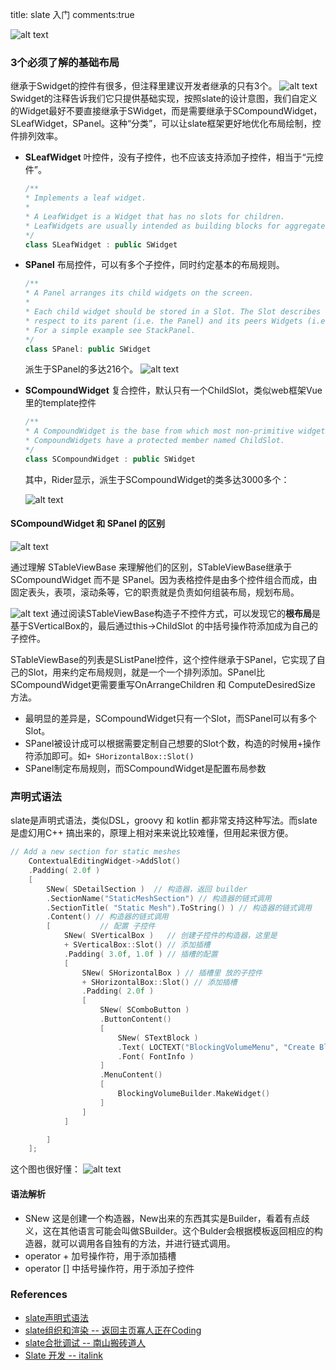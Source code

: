 title: slate 入门
comments:true

![alt text](../../assets/images/Pasted%20image%2020241011175926.png)


### 3个必须了解的基础布局
继承于Swidget的控件有很多，但注释里建议开发者继承的只有3个。
![alt text](../../assets/images/slate_image-1.png)
Swidget的注释告诉我们它只提供基础实现，按照slate的设计意图，我们自定义的Widget最好不要直接继承于SWidget，而是需要继承于SCompoundWidget，SLeafWidget，SPanel。这种“分类”，可以让slate框架更好地优化布局绘制，控件排列效率。

- **SLeafWidget** 叶控件，没有子控件，也不应该支持添加子控件，相当于“元控件”。

	```cpp
	/**
	* Implements a leaf widget.
	*
	* A LeafWidget is a Widget that has no slots for children.
	* LeafWidgets are usually intended as building blocks for aggregate widgets.
	*/
	class SLeafWidget : public SWidget
	```	


- **SPanel** 布局控件，可以有多个子控件，同时约定基本的布局规则。

	```cpp
	/**
	* A Panel arranges its child widgets on the screen.
	*
	* Each child widget should be stored in a Slot. The Slot describes how the individual child should be arranged with
	* respect to its parent (i.e. the Panel) and its peers Widgets (i.e. the Panel's other children.)
	* For a simple example see StackPanel.
	*/
	class SPanel: public SWidget
	```	
	派生于SPanel的多达216个。
	![alt text](../../assets/images/slate_image-3.png)



- **SCompoundWidget** 复合控件，默认只有一个ChildSlot，类似web框架Vue里的template控件

	```cpp
	/**
	* A CompoundWidget is the base from which most non-primitive widgets should be built.
	* CompoundWidgets have a protected member named ChildSlot.
	*/
	class SCompoundWidget : public SWidget
	```

	其中，Rider显示，派生于SCompoundWidget的类多达3000多个：

	![alt text](../../assets/images/slate_image-2.png)


#### SCompoundWidget 和 SPanel 的区别

![alt text](../../assets/images/slate_image-4.png)

通过理解 STableViewBase 来理解他们的区别，STableViewBase继承于 SCompoundWidget 而不是 SPanel。因为表格控件是由多个控件组合而成，由固定表头，表项，滚动条等，它的职责就是负责如何组装布局，规划布局。

![alt text](../../assets/images/slate_image-5.png)
通过阅读STableViewBase构造子不控件方式，可以发现它的**根布局**是基于SVerticalBox的，最后通过this->ChildSlot 的中括号操作符添加成为自己的子控件。 

STableViewBase的列表是SListPanel控件，这个控件继承于SPanel，它实现了自己的Slot，用来约定布局规则，就是一个一个排列添加。SPanel比SCompoundWidget更需要重写OnArrangeChildren 和 ComputeDesiredSize 方法。

- 最明显的差异是，SCompoundWidget只有一个Slot，而SPanel可以有多个Slot。
- SPanel被设计成可以根据需要定制自己想要的Slot个数，构造的时候用+操作符添加即可。如`+ SHorizontalBox::Slot()`
- SPanel制定布局规则，而SCompoundWidget是配置布局参数



### 声明式语法

slate是声明式语法，类似DSL，groovy 和 kotlin 都非常支持这种写法。而slate 是虚幻用C++ 搞出来的，原理上相对来来说比较难懂，但用起来很方便。

```cpp
// Add a new section for static meshes
	ContextualEditingWidget->AddSlot()
	.Padding( 2.0f )
	[
		SNew( SDetailSection )  // 构造器，返回 builder
		.SectionName("StaticMeshSection") // 构造器的链式调用
		.SectionTitle( "Static Mesh").ToString() ) // 构造器的链式调用
		.Content() // 构造器的链式调用
		[			// 配置 子控件
			SNew( SVerticalBox )   // 创建子控件的构造器，这里是
			+ SVerticalBox::Slot() // 添加插槽 
			.Padding( 3.0f, 1.0f ) // 插槽的配置
			[
				SNew( SHorizontalBox ) // 插槽里 放的子控件
				+ SHorizontalBox::Slot() // 添加插槽
				.Padding( 2.0f )
				[
					SNew( SComboButton )
					.ButtonContent()
					[
						SNew( STextBlock )
						.Text( LOCTEXT("BlockingVolumeMenu", "Create Blocking Volume") )
						.Font( FontInfo )
					]
					.MenuContent()
					[
						BlockingVolumeBuilder.MakeWidget()
					]
				]
			]

		]
	];
```

这个图也很好懂：
![alt text](../../assets/images/slate_image.png)

#### 语法解析

- SNew 这是创建一个构造器，New出来的东西其实是Builder，看着有点歧义，这在其他语言可能会叫做SBuilder。这个Bulder会根据模板返回相应的构造器，就可以调用各自独有的方法，并进行链式调用。
- operator  + 加号操作符，用于添加插槽
- operator [] 中括号操作符，用于添加子控件




 


### References
- [slate声明式语法](https://myslate.readthedocs.io/en/latest/pages/Slate%E6%8E%A7%E4%BB%B6%E7%9A%84%E5%88%9B%E5%BB%BA%E8%BF%87%E7%A8%8B%E5%92%8C%E5%A3%B0%E6%98%8E%E5%BC%8F%E8%AF%AD%E6%B3%95.html)
- [slate组织和渲染 -- 返回主页寡人正在Coding](https://www.cnblogs.com/hggzhang/p/16480489.html)
- [slate合批调试 -- 南山搬砖道人](https://zhuanlan.zhihu.com/p/529040584)
- [Slate 开发 -- italink](https://italink.github.io/ModernGraphicsEngineGuide/04-UnrealEngine/1.Slate%E5%BC%80%E5%8F%91/#_1)